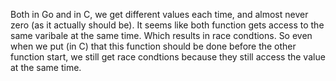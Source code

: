 Both in Go and in C, we get different values each time, and almost never zero (as it actually should be).
It seems like both function gets access to the same varibale at the same time. Which results in race condtions. 
So even when we put (in C) that this function should be done before the other function start, we still get race condtions 
because they still access the value at the same time. 